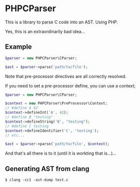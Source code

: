 # PHPCParser

This is a library to parse C code into an AST. Using PHP.

Yes, this is an extraordinarily bad idea...


## Example

```php
$parser = new PHPCParser\CParser;

$ast = $parser->parse('path/to/file');
```

Note that pre-processor directives are all correctly resolved.

If you need to set a pre-processor define, you can use a context;

```php
$parser = new PHPCParser\CParser;

$context = new PHPCParser\PreProcessor\Context;
// #define A 42
$context->defineInt('A', 42);
// #define B "testing"
$context->defineString('B', "testing");
// #define C testing
$context->defineIdentifier('C', 'testing');
// etc... 

$ast = $parser->parse('path/to/file', $context);
```

And that's all there is to it (until it is workting that is...)...

## Generating AST from clang

```console
$ clang -cc1 -ast-dump test.c
```